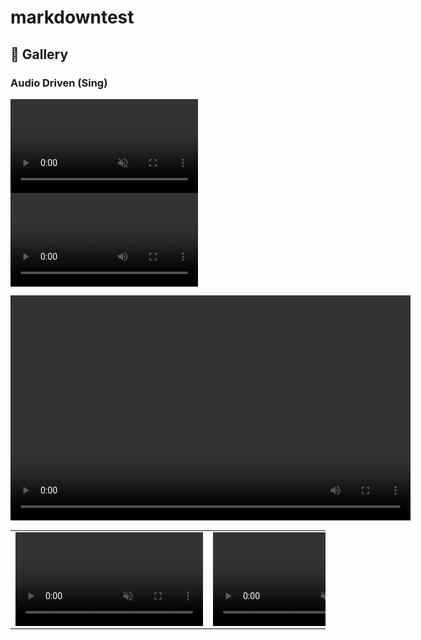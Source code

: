 # markdowntest

## &#x1F305; Gallery
### Audio Driven (Sing)
<video controls loop src="https://cloud.video.taobao.com/vod/vs4L24EAm6IQ5zM3SbN5AyHCSqZIXwmuobrzqNztMRM.mp4" muted="false"></video>
<video src="https://cloud.video.taobao.com/vod/vs4L24EAm6IQ5zM3SbN5AyHCSqZIXwmuobrzqNztMRM.mp4"></video>


<video width="640" height="360" controls>
  <source src="https://cloud.video.taobao.com/vod/vs4L24EAm6IQ5zM3SbN5AyHCSqZIXwmuobrzqNztMRM.mp4" type="video/mp4">
  您的浏览器不支持视频播放。
</video>

<table class="center">
    
<tr>
    <td width=50% style="border: none">
        <video controls loop src="https://cloud.video.taobao.com/vod/vs4L24EAm6IQ5zM3SbN5AyHCSqZIXwmuobrzqNztMRM.mp4" muted="false"></video>
    </td>
    <td width=50% style="border: none">
        <video controls loop src="https://cloud.video.taobao.com/vod/EzAVbp_ZC87wIosmphW0rxYxKSG13oxzghXG8nYaAKk.mp4" muted="false"></video>
    </td>
</tr>

